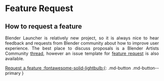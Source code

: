 <style>body {text-align: justify}</style>

# Feature Request

## How to request a feature

Blender Launcher is relatively new project, so it is always nice to hear feedback and requests from Blender community about how to improve user experience. The best place to discuss proposals is a Blender Artists Community [thread](https://blenderartists.org/t/blender-launcher-standalone-software-client), however an issue template for [feature request](https://github.com/DotBow/Blender-Launcher/issues/new?assignees=DotBow&labels=enhancement&template=feature_request.md&title=) is also available.

[Request a feature :fontawesome-solid-lightbulb:](https://github.com/DotBow/Blender-Launcher/issues/new?assignees=DotBow&labels=enhancement&template=feature_request.md&title=){: .md-button .md-button--primary }
